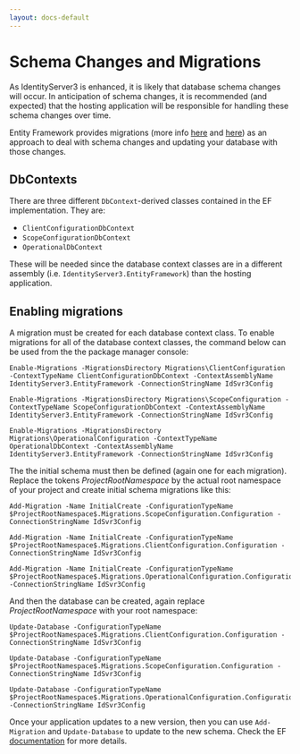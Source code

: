 ```yaml
---
layout: docs-default
---
```


# Schema Changes and Migrations

As IdentityServer3 is enhanced, it is likely that database schema changes will occur. In anticipation of schema changes, it is recommended (and expected) that the hosting application will be responsible for handling these schema changes over time.

Entity Framework provides migrations (more info [here](https://msdn.microsoft.com/en-us/data/jj591621.aspx) and [here](https://msdn.microsoft.com/en-us/data/dn481501)) as an approach to deal with schema changes and updating your database with those changes.

## DbContexts

There are three different `DbContext`-derived classes contained in the EF implementation. They are:

* `ClientConfigurationDbContext`
* `ScopeConfigurationDbContext`
* `OperationalDbContext`

These will be needed since the database context classes are in a different assembly (i.e. `IdentityServer3.EntityFramework`) than the hosting application.

## Enabling migrations

A migration must be created for each database context class. To enable migrations for all of the database context classes, the command below can be used from the the package manager console:

```
Enable-Migrations -MigrationsDirectory Migrations\ClientConfiguration -ContextTypeName ClientConfigurationDbContext -ContextAssemblyName IdentityServer3.EntityFramework -ConnectionStringName IdSvr3Config

Enable-Migrations -MigrationsDirectory Migrations\ScopeConfiguration -ContextTypeName ScopeConfigurationDbContext -ContextAssemblyName IdentityServer3.EntityFramework -ConnectionStringName IdSvr3Config

Enable-Migrations -MigrationsDirectory Migrations\OperationalConfiguration -ContextTypeName OperationalDbContext -ContextAssemblyName IdentityServer3.EntityFramework -ConnectionStringName IdSvr3Config
```

The the initial schema must then be defined (again one for each migration). Replace the tokens $ProjectRootNamespace$ by the actual root namespace of your project and create initial schema migrations like this:

```
Add-Migration -Name InitialCreate -ConfigurationTypeName $ProjectRootNamespace$.Migrations.ScopeConfiguration.Configuration -ConnectionStringName IdSvr3Config

Add-Migration -Name InitialCreate -ConfigurationTypeName $ProjectRootNamespace$.Migrations.ClientConfiguration.Configuration -ConnectionStringName IdSvr3Config

Add-Migration -Name InitialCreate -ConfigurationTypeName $ProjectRootNamespace$.Migrations.OperationalConfiguration.Configuration -ConnectionStringName IdSvr3Config
```

And then the database can be created, again replace $ProjectRootNamespace$ with your root namespace:

```
Update-Database -ConfigurationTypeName $ProjectRootNamespace$.Migrations.ClientConfiguration.Configuration -ConnectionStringName IdSvr3Config

Update-Database -ConfigurationTypeName $ProjectRootNamespace$.Migrations.ScopeConfiguration.Configuration -ConnectionStringName IdSvr3Config

Update-Database -ConfigurationTypeName $ProjectRootNamespace$.Migrations.OperationalConfiguration.Configuration -ConnectionStringName IdSvr3Config
```

Once your application updates to a new version, then you can use `Add-Migration` and `Update-Database` to update to the new schema. Check the EF [documentation](https://msdn.microsoft.com/en-us/data/jj591621.aspx) for more details.
